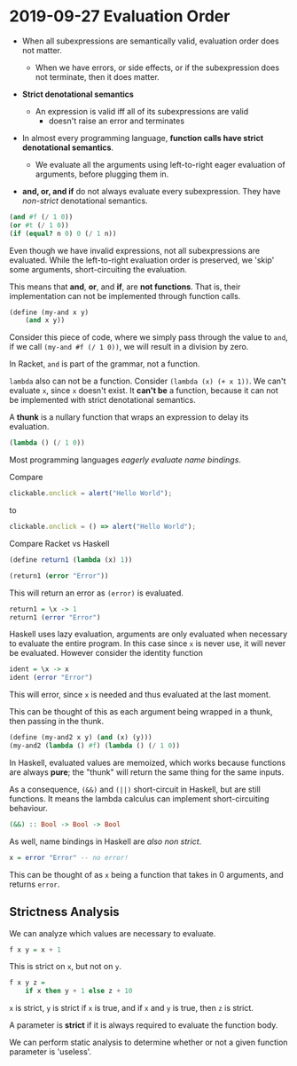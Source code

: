 # 2019-09-27 Evaluation Order
* When all subexpressions are semantically valid, evaluation order does not matter.
  * When we have errors, or side effects, or if the subexpression does not terminate, then it does matter.

* **Strict denotational semantics**
  * An expression is valid iff all of its subexpressions are valid
    * doesn't raise an error and terminates

* In almost every programming language, **function calls have strict denotational semantics**.
  * We evaluate all the arguments using left-to-right eager evaluation of arguments, before plugging them in.
* **and, or, and if** do not always evaluate every subexpression. They have *non-strict* denotational semantics.
  
```scheme
(and #f (/ 1 0))
(or #t (/ 1 0))
(if (equal? n 0) 0 (/ 1 n))
```

Even though we have invalid expressions, not all subexpressions are evaluated. While the left-to-right evaluation order is preserved, we 'skip' some arguments, short-circuiting the evaluation.

This means that **and**, **or**, and **if**, are **not functions**. That is, their implementation can not be implemented through function calls.

```scheme
(define (my-and x y)
    (and x y))
```
Consider this piece of code, where we simply pass through the value to `and`, if we call `(my-and #f (/ 1 0))`, we will result in a division by zero.

In Racket, `and` is part of the grammar, not a function.

`lambda` also can not be a function. Consider `(lambda (x) (+ x 1))`. We can't evaluate `x`, since `x` doesn't exist. It **can't be** a function, because it can not be implemented with strict denotational semantics.

A **thunk** is a nullary function that wraps an expression to delay its evaluation.

```scheme
(lambda () (/ 1 0))
```

Most programming languages *eagerly evaluate name bindings*.

Compare

```js
clickable.onclick = alert("Hello World");
```

to 

```js
clickable.onclick = () => alert("Hello World");
```

Compare Racket vs Haskell
```scheme
(define return1 (lambda (x) 1))

(return1 (error "Error"))
```
This will return an error as `(error)` is evaluated.

```haskell
return1 = \x -> 1
return1 (error "Error")
```
Haskell uses lazy evaluation, arguments are only evaluated when necessary to evaluate the entire program.
In this case since `x` is never use, it will never be evaluated. However consider the identity function

```haskell
ident = \x -> x
ident (error "Error")
```

This will error, since `x` is needed and thus evaluated at the last moment.

This can be thought of this as each argument being wrapped in a thunk, then passing in the thunk.

```scheme
(define (my-and2 x y) (and (x) (y)))
(my-and2 (lambda () #f) (lambda () (/ 1 0))
```

In Haskell, evaluated values are memoized, which works because functions are always **pure**; the "thunk" will return the same thing for the same inputs. 

As a consequence, `(&&)` and `(||)` short-circuit in Haskell, but are still functions. It means the lambda calculus can implement short-circuiting behaviour.

```haskell
(&&) :: Bool -> Bool -> Bool
```

As well, name bindings in Haskell are *also non strict*.

```haskell
x = error "Error" -- no error!
```
This can be thought of as `x` being a function that takes in 0 arguments, and returns `error`.

## Strictness Analysis
We can analyze which values are necessary to evaluate.

```haskell
f x y = x + 1
```

This is strict on `x`, but not on `y`.

```haskell
f x y z = 
    if x then y + 1 else z + 10
```
`x` is strict, `y` is strict if `x` is true, and if `x` and `y` is true, then `z` is strict.

A parameter is **strict** if it is always required to evaluate the function body.

We can perform static analysis to determine whether or not a given function parameter is 'useless'.

